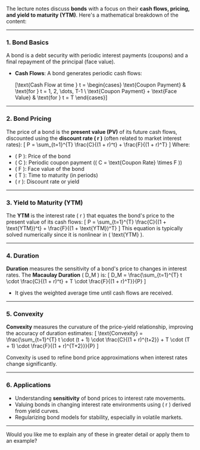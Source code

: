 The lecture notes discuss **bonds** with a focus on their **cash flows, pricing, and yield to maturity (YTM)**. Here's a mathematical breakdown of the content:

---

### 1. **Bond Basics**
A bond is a debt security with periodic interest payments (coupons) and a final repayment of the principal (face value).

- **Cash Flows**: A bond generates periodic cash flows:
  
  \[\text{Cash Flow at time } t = 
  \begin{cases} 
      \text{Coupon Payment} & \text{for } t = 1, 2, \dots, T-1 \\
      \text{Coupon Payment} + \text{Face Value} & \text{for } t = T 
  \end{cases}\]
  

---

### 2. **Bond Pricing**
The price of a bond is the **present value (PV)** of its future cash flows, discounted using the **discount rate \( r \)** (often related to market interest rates):
\[
P = \sum_{t=1}^{T} \frac{C}{(1 + r)^t} + \frac{F}{(1 + r)^T}
\]
Where:
- \( P \): Price of the bond
- \( C \): Periodic coupon payment (\( C = \text{Coupon Rate} \times F \))
- \( F \): Face value of the bond
- \( T \): Time to maturity (in periods)
- \( r \): Discount rate or yield

---

### 3. **Yield to Maturity (YTM)**
The **YTM** is the interest rate \( r \) that equates the bond's price to the present value of its cash flows:
\[
P = \sum_{t=1}^{T} \frac{C}{(1 + \text{YTM})^t} + \frac{F}{(1 + \text{YTM})^T}
\]
This equation is typically solved numerically since it is nonlinear in \( \text{YTM} \).

---

### 4. **Duration**
**Duration** measures the sensitivity of a bond's price to changes in interest rates. The **Macaulay Duration** \( D_M \) is:
\[
D_M = \frac{\sum_{t=1}^{T} t \cdot \frac{C}{(1 + r)^t} + T \cdot \frac{F}{(1 + r)^T}}{P}
\]
- It gives the weighted average time until cash flows are received.

---

### 5. **Convexity**
**Convexity** measures the curvature of the price-yield relationship, improving the accuracy of duration estimates:
\[
\text{Convexity} = \frac{\sum_{t=1}^{T} t \cdot (t + 1) \cdot \frac{C}{(1 + r)^{t+2}} + T \cdot (T + 1) \cdot \frac{F}{(1 + r)^{T+2}}}{P}
\]

Convexity is used to refine bond price approximations when interest rates change significantly.

---

### 6. **Applications**
- Understanding **sensitivity** of bond prices to interest rate movements.
- Valuing bonds in changing interest rate environments using \( r \) derived from yield curves.
- Regularizing bond models for stability, especially in volatile markets.

---

Would you like me to explain any of these in greater detail or apply them to an example?
